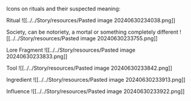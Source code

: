 
Icons on rituals and their suspected meaning:

Ritual
![[../../Story/resources/Pasted image 20240630234038.png]]

Society, can be notoriety, a mortal or something completely different
![[../../Story/resources/Pasted image 20240630233755.png]]

Lore Fragment
![[../../Story/resources/Pasted image 20240630233833.png]]

Tool
![[../../Story/resources/Pasted image 20240630233842.png]]

Ingredient
![[../../Story/resources/Pasted image 20240630233913.png]]

Influence
![[../../Story/resources/Pasted image 20240630233922.png]]